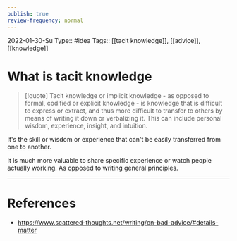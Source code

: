 ```yaml
---
publish: true
review-frequency: normal
---
```

2022-01-30-Su
Type:: #idea
Tags:: [[tacit knowledge]], [[advice]], [[knowledge]]

# What is tacit knowledge
> [!quote] 
> Tacit knowledge or implicit knowledge - as opposed to formal, codified or explicit knowledge - is knowledge that is difficult to express or extract, and thus more difficult to transfer to others by means of writing it down or verbalizing it. This can include personal wisdom, experience, insight, and intuition.

It's the skill or wisdom or experience that can't be easily transferred from one to another.

It is much more valuable to share specific experience or watch people actually working. As opposed to writing general principles.



---
# References
- https://www.scattered-thoughts.net/writing/on-bad-advice/#details-matter
